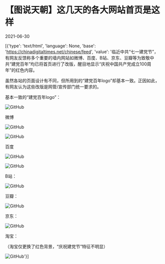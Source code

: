# 【图说天朝】这几天的各大网站首页是这样

2021-06-30

[{'type': 'text/html', 'language': None, 'base': 'https://chinadigitaltimes.net/chinese/feed', 'value': '临近中共“七一建党节”，有网友反馈称多个重要的墙内网站如微博、百度、B站、京东、豆瓣等为致敬中共“建党百年”均已将首页进行了改版，醒目地显示“庆祝中国共产党成立100周年”的红色内容。

虽然各站的页面设计有不同，但所用到的“建党百年logo”却基本一致。正因如此，有网友认为这些改版是网管/宣传部门统一要求的。

基本一致的“建党百年logo”：

![GitHub](https://chinadigitaltimes.net/chinese/files/2021/06/logo建党百年.jpg)

微博

![GitHub](https://chinadigitaltimes.net/chinese/files/2021/06/image-1625042580710.png)

![GitHub](https://chinadigitaltimes.net/chinese/files/2021/06/image-1625045026238.png)

百度

![GitHub](https://chinadigitaltimes.net/chinese/files/2021/06/image-1625044001763.png)

![GitHub](https://chinadigitaltimes.net/chinese/files/2021/06/image-1625042520595.png)

B站：

![GitHub](https://chinadigitaltimes.net/chinese/files/2021/06/image-1625043263530.png)

豆瓣：

![GitHub](https://chinadigitaltimes.net/chinese/files/2021/06/image-1625043242897.png)

京东：

![GitHub](https://chinadigitaltimes.net/chinese/files/2021/06/image-1625042840758.png)

淘宝：

（淘宝仅更换了红色背景，“庆祝建党节”特征不明显）

![GitHub](https://chinadigitaltimes.net/chinese/files/2021/06/image-1625045528904.png)'}]